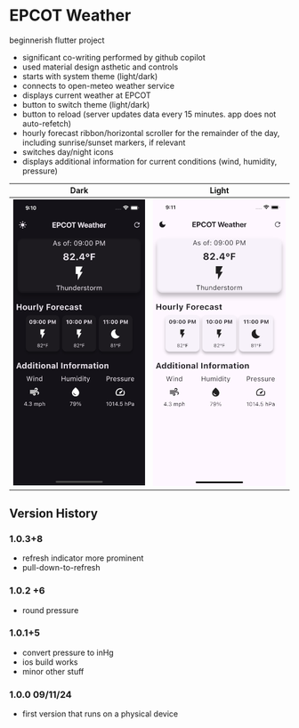 # EPCOT Weather

beginnerish flutter project

* significant co-writing performed by github copilot
* used material design asthetic and controls
* starts with system theme (light/dark)
* connects to open-meteo weather service
* displays current weather at EPCOT
* button to switch theme (light/dark)
* button to reload (server updates data every 15 minutes. app does not auto-refetch)
* hourly forecast ribbon/horizontal scroller for the remainder of the day, including sunrise/sunset markers, if relevant
* switches day/night icons
* displays additional information for current conditions (wind, humidity, pressure)

Dark | Light
-- | --
<img src="https://github.com/macMikey/flutter-epcot-weather/blob/main/screenshots/darkmode.png" /> | <img src="https://github.com/macMikey/flutter-epcot-weather/blob/main/screenshots/lightmode.png" />



## Version History

### 1.0.3+8

* refresh indicator more prominent
* pull-down-to-refresh 



### 1.0.2 +6

* round pressure



### 1.0.1+5

* convert pressure to inHg
* ios build works
* minor other stuff



### 1.0.0 09/11/24

* first version that runs on a physical device
